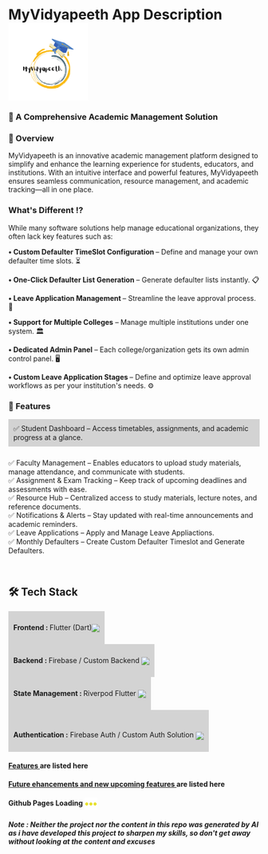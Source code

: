  
<body>
<h1>MyVidyapeeth App Description   
        <img src="https://raw.githubusercontent.com/itsSaadMalik/MyVidyapeeth-App-Description/main/myvidyapeeth_logo.png" height ="155" width="160" align="center" />
 
</h1>
<!-- <center>
    <div class="center-absolute">
        <img src="https://raw.githubusercontent.com/itsSaadMalik/MyVidyapeeth-App-Description/main/myvidyapeeth_logo.png" />
    </div>
</center> -->
<h3> 🚀 A Comprehensive Academic Management Solution</h3>

<h3>📌 Overview</h3>
MyVidyapeeth is an innovative academic management platform designed to simplify and enhance the learning experience for students, educators, and institutions. With an intuitive interface and powerful features, MyVidyapeeth ensures seamless communication, resource management, and academic tracking—all in one place.
<br>
<h3>What's Different ⁉ </h3>
 
While many software solutions help manage educational organizations, they often lack key features such as:<br>

<b>• Custom Defaulter TimeSlot Configuration </b>– Define and manage your own defaulter time slots. ⏳<br>

<b>• One-Click Defaulter List Generation</b> – Generate defaulter lists instantly. 📋<br>

<b>• Leave Application Management </b>– Streamline the leave approval process. 📝<br>

<b>• Support for Multiple Colleges</b> – Manage multiple institutions under one system. 🏛️<br>

<b>• Dedicated Admin Panel</b> – Each college/organization gets its own admin control panel. 🖥️<br>

<b>• Custom Leave Application Stages </b>– Define and optimize leave approval workflows as per your institution's needs. ⚙️<br>

<h3>🎯 Features</h3>
<div style="display: inline-block; margin-bottom: 10px; background: lightgray; padding: 10px;">
✅ Student Dashboard – Access timetables, assignments, and academic progress at a glance.<br>
</div>

✅ Faculty Management – Enables educators to upload study materials, manage attendance, and communicate with students.<br>
✅ Assignment & Exam Tracking – Keep track of upcoming deadlines and assessments with ease.<br>
✅ Resource Hub – Centralized access to study materials, lecture notes, and reference documents.<br>
✅ Notifications & Alerts – Stay updated with real-time announcements and academic reminders.<br>
✅ Leave Applications –  Apply and Manage Leave Appliactions.<br>
✅ Monthly Defaulters –  Create Custom Defaulter Timeslot and Generate Defaulters.<br>

<br>
<h2>🛠 Tech Stack</h2>
<div style="display: inline-block; margin-right: 10px; background: lightgray; padding: 10px;">
  
<b>Frontend : </b> Flutter (Dart)<img src="https://cdn.prod.website-files.com/5ee12d8d7f840543bde883de/5ef3a1148ac97166a06253c1_flutter-logo-white-inset.svg" height="30" align="center" />
</div>
<div style="display: inline-block; margin-right: 10px; background: lightgray; padding: 10px;">
  
<b>Backend : </b> Firebase / Custom Backend <img src="https://miro.medium.com/v2/resize:fit:300/1*R4c8lHBHuH5qyqOtZb3h-w.png" height="30" align="center" />

</div>
<div style="display: inline-block; margin-right: 10px; background: lightgray; padding: 10px;">
  

<b>State Management : </b> Riverpod Flutter  <img src="https://riverpod.dev/img/full_logo.svg" height="20" align="center" />
</div>
<div style="display: inline-block; margin-right: 10px; background: lightgray; padding: 10px;">
<br>
  
<b> Authentication :</b> Firebase Auth / Custom Auth Solution <img src="https://s3.amazonaws.com/cdn.hotglue.xyz/images/logos/firebase-auth.png" height="30" align="center" />

</div>
<br>
<h4><a href="https://github.com/itsSaadMalik/MyVidyapeeth-App-Description/blob/main/features.md">Features </a>are listed here</h4>
<h4><a href="https://github.com/itsSaadMalik/MyVidyapeeth-App-Description/blob/main/future_enhancements&features.md">Future ehancements and new upcoming features </a> are listed here</h4>

 <h4>Github Pages Loading
<img src="https://github.com/itsSaadMalik/MyVidyapeeth-App-Description/blob/main/7933605e-04d3-4a5d-80ea-00fa1a2fba18.gif" height="25" width="25" align="center"/>
 </h4>
 
<h5>Note : Neither the project nor the content in this repo was generated by AI as i have developed this project to sharpen my skills, so don't get away without looking at the content and excuses </h5>
